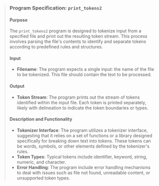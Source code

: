 > ### Program Specification: `print_tokens2`
>
> #### Purpose
> The `print_tokens2` program is designed to tokenize input from a specified file and print out the resulting token stream. This process involves parsing the file's contents to identify and separate tokens according to predefined rules and structures.
>
> #### Input
> - **Filename**: The program expects a single input: the name of the file to be tokenized. This file should contain the text to be processed.
>
> #### Output
> - **Token Stream**: The program prints out the stream of tokens identified within the input file. Each token is printed separately, likely with delineation to indicate the token boundaries or types.
>
> #### Description and Functionality
> - **Tokenizer Interface**: The program utilizes a tokenizer interface, suggesting that it relies on a set of functions or a library designed specifically for breaking down text into tokens. These tokens can be words, symbols, or other elements defined by the tokenizer's rules.
> - **Token Types**: Typical tokens include identifier, keyword, string, numeric, and character.
> - **Error Handling**: The program include error handling mechanisms to deal with issues such as file not found, unreadable content, or unsupported token types.
